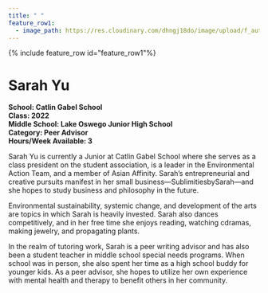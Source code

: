 ```yaml
---
title: " "
feature_row1:
  - image_path: https://res.cloudinary.com/dhngj18do/image/upload/f_auto,q_auto/v1/images/activities/pa_sarah_yu
---
```


{% include feature_row id="feature_row1"%}

# Sarah Yu

**School: Catlin Gabel School**  
**Class: 2022**  
**Middle School: Lake Oswego Junior High School**  
**Category: Peer Advisor**  
**Hours/Week Available: 3**  

Sarah Yu is currently a Junior at Catlin Gabel School where she serves as a class president on the student association, is a leader in the Environmental Action Team, and a member of Asian Affinity. Sarah’s entrepreneurial and creative pursuits manifest in her small business—SublimitiesbySarah—and she hopes to study business and philosophy in the future.

Environmental sustainability, systemic change, and development of the arts are topics in which Sarah is heavily invested. Sarah also dances competitively, and in her free time she enjoys reading, watching cdramas, making jewelry, and propagating plants.

In the realm of tutoring work, Sarah is a peer writing advisor and has also been a student teacher in middle school special needs programs. When school was in person, she also spent her time as a high school buddy for younger kids. As a peer advisor, she hopes to utilize her own experience with mental health and therapy to benefit others in her community.
